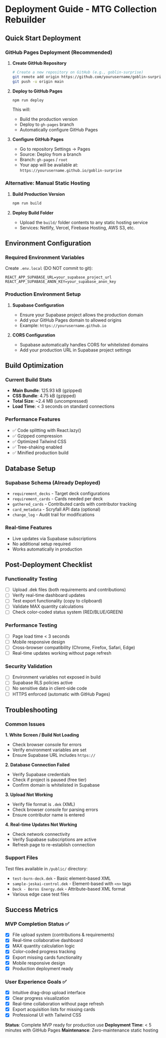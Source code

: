 # Deployment Guide - MTG Collection Rebuilder

## Quick Start Deployment

### GitHub Pages Deployment (Recommended)

1. **Create GitHub Repository**
   ```bash
   # Create a new repository on GitHub (e.g., goblin-surprise)
   git remote add origin https://github.com/yourusername/goblin-surprise.git
   git push -u origin main
   ```

2. **Deploy to GitHub Pages**
   ```bash
   npm run deploy
   ```
   This will:
   - Build the production version
   - Deploy to `gh-pages` branch
   - Automatically configure GitHub Pages

3. **Configure GitHub Pages**
   - Go to repository Settings → Pages
   - Source: Deploy from a branch
   - Branch: `gh-pages` / `root`
   - Your app will be available at: `https://yourusername.github.io/goblin-surprise`

### Alternative: Manual Static Hosting

1. **Build Production Version**
   ```bash
   npm run build
   ```

2. **Deploy Build Folder**
   - Upload the `build/` folder contents to any static hosting service
   - Services: Netlify, Vercel, Firebase Hosting, AWS S3, etc.

## Environment Configuration

### Required Environment Variables

Create `.env.local` (DO NOT commit to git):
```env
REACT_APP_SUPABASE_URL=your_supabase_project_url
REACT_APP_SUPABASE_ANON_KEY=your_supabase_anon_key
```

### Production Environment Setup

1. **Supabase Configuration**
   - Ensure your Supabase project allows the production domain
   - Add your GitHub Pages domain to allowed origins
   - Example: `https://yourusername.github.io`

2. **CORS Configuration**
   - Supabase automatically handles CORS for whitelisted domains
   - Add your production URL in Supabase project settings

## Build Optimization

### Current Build Stats
- **Main Bundle**: 125.93 kB (gzipped)
- **CSS Bundle**: 4.75 kB (gzipped)
- **Total Size**: ~2.4 MB (uncompressed)
- **Load Time**: < 3 seconds on standard connections

### Performance Features
- ✅ Code splitting with React.lazy()
- ✅ Gzipped compression
- ✅ Optimized Tailwind CSS
- ✅ Tree-shaking enabled
- ✅ Minified production build

## Database Setup

### Supabase Schema (Already Deployed)
- `requirement_decks` - Target deck configurations
- `requirement_cards` - Cards needed per deck
- `gathered_cards` - Contributed cards with contributor tracking
- `card_metadata` - Scryfall API data (optional)
- `change_log` - Audit trail for modifications

### Real-time Features
- Live updates via Supabase subscriptions
- No additional setup required
- Works automatically in production

## Post-Deployment Checklist

### Functionality Testing
- [ ] Upload .dek files (both requirements and contributions)
- [ ] Verify real-time dashboard updates
- [ ] Test export functionality (copy to clipboard)
- [ ] Validate MAX quantity calculations
- [ ] Check color-coded status system (RED/BLUE/GREEN)

### Performance Testing
- [ ] Page load time < 3 seconds
- [ ] Mobile responsive design
- [ ] Cross-browser compatibility (Chrome, Firefox, Safari, Edge)
- [ ] Real-time updates working without page refresh

### Security Validation
- [ ] Environment variables not exposed in build
- [ ] Supabase RLS policies active
- [ ] No sensitive data in client-side code
- [ ] HTTPS enforced (automatic with GitHub Pages)

## Troubleshooting

### Common Issues

**1. White Screen / Build Not Loading**
- Check browser console for errors
- Verify environment variables are set
- Ensure Supabase URL includes `https://`

**2. Database Connection Failed**
- Verify Supabase credentials
- Check if project is paused (free tier)
- Confirm domain is whitelisted in Supabase

**3. Upload Not Working**
- Verify file format is `.dek` (XML)
- Check browser console for parsing errors
- Ensure contributor name is entered

**4. Real-time Updates Not Working**
- Check network connectivity
- Verify Supabase subscriptions are active
- Refresh page to re-establish connection

### Support Files

Test files available in `/public/` directory:
- `test-burn-deck.dek` - Basic element-based XML
- `sample-jeskai-control.dek` - Element-based with `<n>` tags
- `Deck - Boros Energy.dek` - Attribute-based XML format
- Various edge case test files

## Success Metrics

### MVP Completion Status ✅
- [x] File upload system (contributions & requirements)
- [x] Real-time collaborative dashboard
- [x] MAX quantity calculation logic
- [x] Color-coded progress tracking
- [x] Export missing cards functionality
- [x] Mobile responsive design
- [x] Production deployment ready

### User Experience Goals ✅
- [x] Intuitive drag-drop upload interface
- [x] Clear progress visualization
- [x] Real-time collaboration without page refresh
- [x] Export acquisition lists for missing cards
- [x] Professional UI with Tailwind CSS

**Status**: Complete MVP ready for production use
**Deployment Time**: < 5 minutes with GitHub Pages
**Maintenance**: Zero-maintenance static hosting